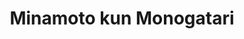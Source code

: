 --- 
title: "Minamoto kun Monogatari"
publishdate: "2019-7-2T16:48:46+02:00"
src: "https://365manga.net/manga/minamoto-kun-monogatari"
image: "https://data.365manga.net/images/thumbnails/15861-minamoto-kun-monogatari.jpg"
description: "From ryColaa: Minamoto-kun has a face pretty enough to make people think he's a girl. Because of his face, he was bullied by the girls in middle school who were jealous of his face. He developed a fear of women due to the trauma and he ended up attending a high school for boys. Just as he enters college and makes a promise to himself to overcome the trauma of…"
---
